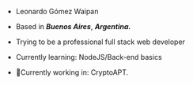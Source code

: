- Leonardo Gómez Waipan 
- Based in <strong><i>Buenos Aires</i></strong>, <strong><i>Argentina.</i></strong>
- Trying to be a professional full stack web developer
- Currently learning: NodeJS/Back-end basics

- 🌱Currently working in: CryptoAPT.
<!---
LeoGWW/LeoGWW is a ✨ special ✨ repository because its `README.md` (this file) appears on your GitHub profile.
You can click the Preview link to take a look at your changes.
--->
